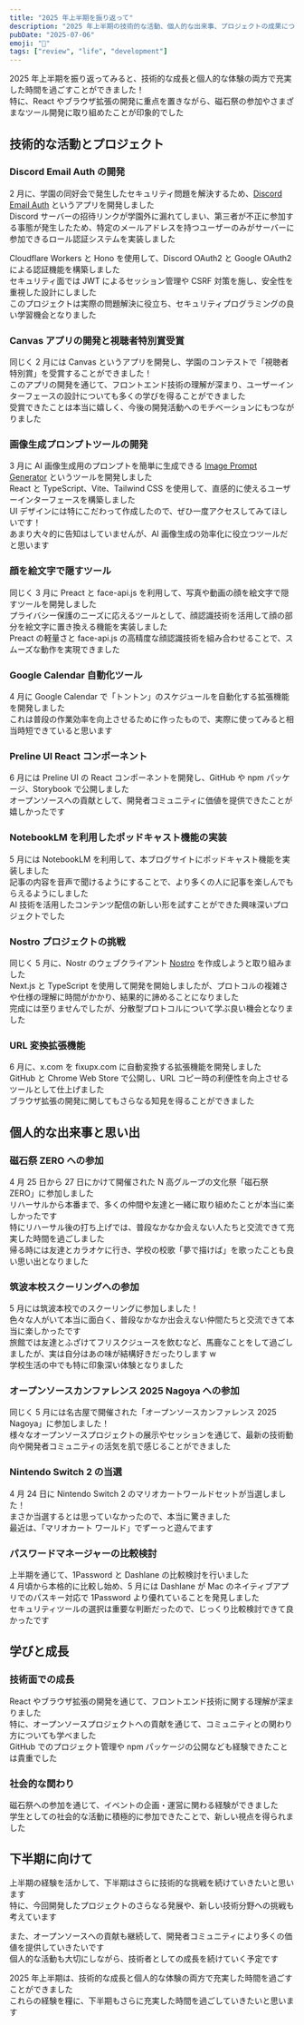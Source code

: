 ```yaml
---
title: "2025 年上半期を振り返って"
description: "2025 年上半期の技術的な活動、個人的な出来事、プロジェクトの成果について振り返ります"
pubDate: "2025-07-06"
emoji: "🔄"
tags: ["review", "life", "development"]
---
```


2025 年上半期を振り返ってみると、技術的な成長と個人的な体験の両方で充実した時間を過ごすことができました！  
特に、React やブラウザ拡張の開発に重点を置きながら、磁石祭の参加やさまざまなツール開発に取り組めたことが印象的でした

## 技術的な活動とプロジェクト

### Discord Email Auth の開発

2 月に、学園の同好会で発生したセキュリティ問題を解決するため、[Discord Email Auth](https://github.com/minagishl/discord-email-auth) というアプリを開発しました  
Discord サーバーの招待リンクが学園外に漏れてしまい、第三者が不正に参加する事態が発生したため、特定のメールアドレスを持つユーザーのみがサーバーに参加できるロール認証システムを実装しました

Cloudflare Workers と Hono を使用して、Discord OAuth2 と Google OAuth2 による認証機能を構築しました  
セキュリティ面では JWT によるセッション管理や CSRF 対策を施し、安全性を重視した設計にしました  
このプロジェクトは実際の問題解決に役立ち、セキュリティプログラミングの良い学習機会となりました

### Canvas アプリの開発と視聴者特別賞受賞

同じく 2 月には Canvas というアプリを開発し、学園のコンテストで「視聴者特別賞」を受賞することができました！  
このアプリの開発を通じて、フロントエンド技術の理解が深まり、ユーザーインターフェースの設計についても多くの学びを得ることができました  
受賞できたことは本当に嬉しく、今後の開発活動へのモチベーションにもつながりました

### 画像生成プロンプトツールの開発

3 月に AI 画像生成用のプロンプトを簡単に生成できる [Image Prompt Generator](https://github.com/minagishl/image-prompt-generator) というツールを開発しました  
React と TypeScript、Vite、Tailwind CSS を使用して、直感的に使えるユーザーインターフェースを構築しました  
UI デザインには特にこだわって作成したので、ぜひ一度アクセスしてみてほしいです！  
あまり大々的に告知はしていませんが、AI 画像生成の効率化に役立つツールだと思います

### 顔を絵文字で隠すツール

同じく 3 月に Preact と face-api.js を利用して、写真や動画の顔を絵文字で隠すツールを開発しました  
プライバシー保護のニーズに応えるツールとして、顔認識技術を活用して顔の部分を絵文字に置き換える機能を実装しました  
Preact の軽量さと face-api.js の高精度な顔認識技術を組み合わせることで、スムーズな動作を実現できました

### Google Calendar 自動化ツール

4 月に Google Calendar で「トントン」のスケジュールを自動化する拡張機能を開発しました  
これは普段の作業効率を向上させるために作ったもので、実際に使ってみると相当時短できていると思います

### Preline UI React コンポーネント

6 月には Preline UI の React コンポーネントを開発し、GitHub や npm パッケージ、Storybook で公開しました  
オープンソースへの貢献として、開発者コミュニティに価値を提供できたことが嬉しかったです

### NotebookLM を利用したポッドキャスト機能の実装

5 月には NotebookLM を利用して、本ブログサイトにポッドキャスト機能を実装しました  
記事の内容を音声で聞けるようにすることで、より多くの人に記事を楽しんでもらえるようにしました  
AI 技術を活用したコンテンツ配信の新しい形を試すことができた興味深いプロジェクトでした

### Nostro プロジェクトの挑戦

同じく 5 月に、Nostr のウェブクライアント [Nostro](https://github.com/minagishl/nostro) を作成しようと取り組みました  
Next.js と TypeScript を使用して開発を開始しましたが、プロトコルの複雑さや仕様の理解に時間がかかり、結果的に諦めることになりました  
完成には至りませんでしたが、分散型プロトコルについて学ぶ良い機会となりました

### URL 変換拡張機能

6 月に、x.com を fixupx.com に自動変換する拡張機能を開発しました  
GitHub と Chrome Web Store で公開し、URL コピー時の利便性を向上させるツールとして仕上げました  
ブラウザ拡張の開発に関してもさらなる知見を得ることができました

## 個人的な出来事と思い出

### 磁石祭 ZERO への参加

4 月 25 日から 27 日にかけて開催された N 高グループの文化祭「磁石祭 ZERO」に参加しました  
リハーサルから本番まで、多くの仲間や友達と一緒に取り組めたことが本当に楽しかったです  
特にリハーサル後の打ち上げでは、普段なかなか会えない人たちと交流できて充実した時間を過ごしました  
帰る時には友達とカラオケに行き、学校の校歌「夢で描けば」を歌ったことも良い思い出となりました

### 筑波本校スクーリングへの参加

5 月には筑波本校でのスクーリングに参加しました！  
色々な人がいて本当に面白く、普段なかなか出会えない仲間たちと交流できて本当に楽しかったです  
旅館では友達とふざけてフリスクジュースを飲むなど、馬鹿なことをして過ごしましたが、実は自分はあの味が結構好きだったりします w  
学校生活の中でも特に印象深い体験となりました

### オープンソースカンファレンス 2025 Nagoya への参加

同じく 5 月には名古屋で開催された「オープンソースカンファレンス 2025 Nagoya」に参加しました！  
様々なオープンソースプロジェクトの展示やセッションを通じて、最新の技術動向や開発者コミュニティの活気を肌で感じることができました

### Nintendo Switch 2 の当選

4 月 24 日に Nintendo Switch 2 のマリオカートワールドセットが当選しました！  
まさか当選するとは思っていなかったので、本当に驚きました  
最近は、「マリオカート ワールド」でずーっと遊んでます

### パスワードマネージャーの比較検討

上半期を通じて、1Password と Dashlane の比較検討を行いました  
4 月頃から本格的に比較し始め、5 月には Dashlane が Mac のネイティブアプリでのパスキー対応で 1Password より優れていることを発見しました  
セキュリティツールの選択は重要な判断だったので、じっくり比較検討できて良かったです

## 学びと成長

### 技術面での成長

React やブラウザ拡張の開発を通じて、フロントエンド技術に関する理解が深まりました  
特に、オープンソースプロジェクトへの貢献を通じて、コミュニティとの関わり方についても学べました  
GitHub でのプロジェクト管理や npm パッケージの公開なども経験できたことは貴重でした

### 社会的な関わり

磁石祭への参加を通じて、イベントの企画・運営に関わる経験ができました  
学生としての社会的な活動に積極的に参加できたことで、新しい視点を得られました

## 下半期に向けて

上半期の経験を活かして、下半期はさらに技術的な挑戦を続けていきたいと思います  
特に、今回開発したプロジェクトのさらなる発展や、新しい技術分野への挑戦も考えています

また、オープンソースへの貢献も継続して、開発者コミュニティにより多くの価値を提供していきたいです  
個人的な活動も大切にしながら、技術者としての成長を続けていく予定です

2025 年上半期は、技術的な成長と個人的な体験の両方で充実した時間を過ごすことができました  
これらの経験を糧に、下半期もさらに充実した時間を過ごしていきたいと思います

